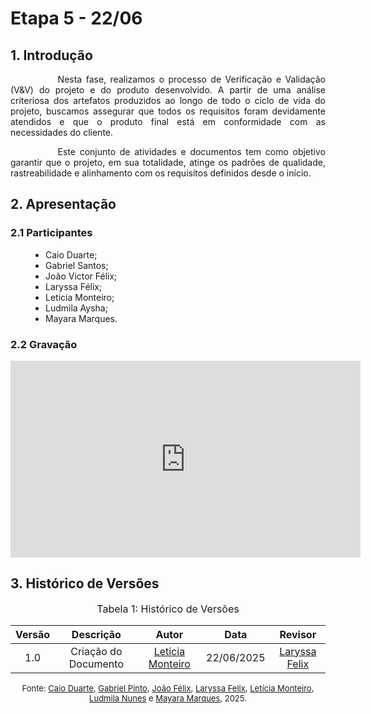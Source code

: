 # Etapa 5 - 22/06

## 1. Introdução

<div style="text-align: justify; text-indent: 2cm;">
<p>

Nesta fase, realizamos o processo de Verificação e Validação (V&V) do projeto e do produto desenvolvido. A partir de uma análise criteriosa dos artefatos produzidos ao longo de todo o ciclo de vida do projeto, buscamos assegurar que todos os requisitos foram devidamente atendidos e que o produto final está em conformidade com as necessidades do cliente.

Este conjunto de atividades e documentos tem como objetivo garantir que o projeto, em sua totalidade, atinge os padrões de qualidade, rastreabilidade e alinhamento com os requisitos definidos desde o início.

</p>

</div>

## 2. Apresentação

### 2.1 Participantes
<ul style="text-align: justify; padding-left: 4em; margin-top: 0.5em;">
<li>Caio Duarte;
<li>Gabriel Santos;
<li>João Victor Félix;
<li>Laryssa Félix;
<li>Leticia Monteiro;
<li>Ludmila Aysha;
<li>Mayara Marques.
</ul>

### 2.2 Gravação

<div>

<center>

  <iframe width="560" height="315" src="https://www.youtube.com/embed/rKtgbMb6bvI?si=xwUA0xRtOkg9WMqA" title="YouTube video player" frameborder="0" allow="accelerometer; autoplay; clipboard-write; encrypted-media; gyroscope; picture-in-picture; web-share" referrerpolicy="strict-origin-when-cross-origin" allowfullscreen></iframe>

</center>
</div>


## 3. Histórico de Versões
<font size="3"><p style="text-align: center">Tabela 1: Histórico de Versões</p></font> 

| Versão |Descrição     |Autor                                       |Data    |Revisor|
|:-:     | :-:          | :-:                                        | :-:        |:-:|
|1.0     | Criação do Documento | [Letícia Monteiro](https://github.com/LeticiaMonteiroo)  | 22/06/2025 | [Laryssa Felix](https://github.com/felixlaryssa)  |

<font size="2"><p style="text-align: center">Fonte: [Caio Duarte](https://github.com/caioduart3), [Gabriel Pinto](https://github.com/GabrielSPinto), [João Félix](https://github.com/joaofmoreiraa), [Laryssa Felix](https://github.com/felixlaryssa), [Letícia Monteiro](https://github.com/LeticiaMonteiroo), [Ludmila Nunes](https://github.com/ludmilaaysha) e [Mayara Marques](https://github.com/maymarquee), 2025.</p></font> 